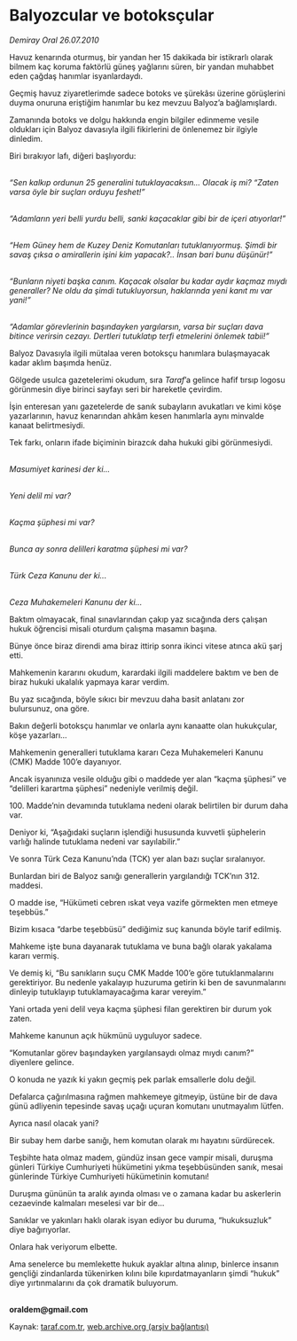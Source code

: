# Balyozcular ve botoksçular

*Demiray Oral 26.07.2010*

<div class="yazi"><p>Havuz kenarında oturmuş, bir yandan her 15 dakikada bir istikrarlı olarak bilmem kaç koruma faktörlü güneş yağlarını süren, bir yandan muhabbet eden çağdaş hanımlar isyanlardaydı.</p>
<p>Geçmiş havuz ziyaretlerimde sadece botoks ve şürekâsı üzerine görüşlerini duyma onuruna eriştiğim hanımlar bu kez mevzuu Balyoz’a bağlamışlardı.</p>
<p>Zamanında botoks ve dolgu hakkında engin bilgiler edinmeme vesile oldukları için Balyoz davasıyla ilgili fikirlerini de önlenemez bir ilgiyle dinledim.</p>
<p>Biri bırakıyor lafı, diğeri başlıyordu:</p>
<p><i><br/>“Sen kalkıp ordunun 25 generalini tutuklayacaksın... Olacak iş mi? “Zaten varsa öyle bir suçları orduyu feshet!”</i></p>
<p><i><br/>“Adamların yeri belli yurdu belli, sanki kaçacaklar gibi bir de içeri atıyorlar!”</i></p>
<p><i><br/>“Hem Güney hem de Kuzey Deniz Komutanları tutuklanıyormuş. Şimdi bir savaş çıksa o amirallerin işini kim yapacak?.. İnsan bari bunu düşünür!”</i></p>
<p><i><br/>“Bunların niyeti başka canım. Kaçacak olsalar bu kadar aydır kaçmaz mıydı generaller? Ne oldu da şimdi tutukluyorsun, haklarında yeni kanıt mı var yani!”</i></p>
<p><i><br/>“Adamlar görevlerinin başındayken yargılarsın, varsa bir suçları dava bitince verirsin cezayı. Dertleri tutuklatıp terfi etmelerini önlemek tabii!”</i></p>
<p>Balyoz Davasıyla ilgili mütalaa veren botoksçu hanımlara bulaşmayacak kadar aklım başımda henüz.</p>
<p>Gölgede usulca gazetelerimi okudum, sıra <i>Taraf</i>’a gelince hafif tırsıp logosu görünmesin diye birinci sayfayı seri bir hareketle çevirdim.</p>
<p>İşin enteresan yanı gazetelerde de sanık subayların avukatları ve kimi köşe yazarlarının, havuz kenarından ahkâm kesen hanımlarla aynı minvalde kanaat belirtmesiydi. </p>
<p>Tek farkı, onların ifade biçiminin birazcık daha hukuki gibi görünmesiydi.</p>
<p><i><br/>Masumiyet karinesi der ki...</i></p>
<p><i><br/>Yeni delil mi var?</i></p>
<p><i><br/>Kaçma şüphesi mi var?</i></p>
<p><i><br/>Bunca ay sonra delilleri karatma şüphesi mi var?</i></p>
<p><i><br/>Türk Ceza Kanunu der ki...</i></p>
<p><i><br/>Ceza Muhakemeleri Kanunu der ki...</i></p>
<p>Baktım olmayacak, final sınavlarından çakıp yaz sıcağında ders çalışan hukuk öğrencisi misali oturdum çalışma masamın başına.</p>
<p>Bünye önce biraz direndi ama biraz ittirip sonra ikinci vitese atınca akü şarj etti.</p>
<p>Mahkemenin kararını okudum, karardaki ilgili maddelere baktım ve ben de biraz hukuki ukalalık yapmaya karar verdim.</p>
<p>Bu yaz sıcağında, böyle sıkıcı bir mevzuu daha basit anlatanı zor bulursunuz, ona göre.</p>
<p>Bakın değerli botoksçu hanımlar ve onlarla aynı kanaatte olan hukukçular, köşe yazarları...</p>
<p>Mahkemenin generalleri tutuklama kararı Ceza Muhakemeleri Kanunu (CMK) Madde 100’e dayanıyor.</p>
<p>Ancak isyanınıza vesile olduğu gibi o maddede yer alan “kaçma şüphesi” ve “delilleri karartma şüphesi” nedeniyle verilmiş değil.</p>
<p>100. Madde’nin devamında tutuklama nedeni olarak belirtilen bir durum daha var.</p>
<p>Deniyor ki, “Aşağıdaki suçların işlendiği hususunda kuvvetli şüphelerin varlığı halinde tutuklama nedeni var sayılabilir.”</p>
<p>Ve sonra Türk Ceza Kanunu’nda (TCK) yer alan bazı suçlar sıralanıyor.</p>
<p>Bunlardan biri de Balyoz sanığı generallerin yargılandığı TCK’nın 312. maddesi.</p>
<p>O madde ise, “Hükümeti cebren ıskat veya vazife görmekten men etmeye teşebbüs.”</p>
<p>Bizim kısaca “darbe teşebbüsü” dediğimiz suç kanunda böyle tarif edilmiş.</p>
<p>Mahkeme işte buna dayanarak tutuklama ve buna bağlı olarak yakalama kararı vermiş.</p>
<p>Ve demiş ki, “Bu sanıkların suçu CMK Madde 100’e göre tutuklanmalarını gerektiriyor. Bu nedenle yakalayıp huzuruma getirin ki ben de savunmalarını dinleyip tutuklayıp tutuklamayacağıma karar vereyim.”</p>
<p>Yani ortada yeni delil veya kaçma şüphesi filan gerektiren bir durum yok zaten.</p>
<p>Mahkeme kanunun açık hükmünü uyguluyor sadece.</p>
<p>“Komutanlar görev başındayken yargılansaydı olmaz mıydı canım?” diyenlere gelince.</p>
<p>O konuda ne yazık ki yakın geçmiş pek parlak emsallerle dolu değil.</p>
<p>Defalarca çağırılmasına rağmen mahkemeye gitmeyip, üstüne bir de dava günü adliyenin tepesinde savaş uçağı uçuran komutanı unutmayalım lütfen.</p>
<p>Ayrıca nasıl olacak yani?</p>
<p>Bir subay hem darbe sanığı, hem komutan olarak mı hayatını sürdürecek.</p>
<p>Teşbihte hata olmaz madem, gündüz insan gece vampir misali, duruşma günleri Türkiye Cumhuriyeti hükümetini yıkma teşebbüsünden sanık, mesai günlerinde Türkiye Cumhuriyeti hükümetinin komutanı!</p>
<p>Duruşma gününün ta aralık ayında olması ve o zamana kadar bu askerlerin cezaevinde kalmaları meselesi var bir de...</p>
<p>Sanıklar ve yakınları haklı olarak isyan ediyor bu duruma, “hukuksuzluk” diye bağırıyorlar.</p>
<p>Onlara hak veriyorum elbette.</p>
<p>Ama senelerce bu memlekette hukuk ayaklar altına alınıp, binlerce insanın gençliği zindanlarda tükenirken kılını bile kıpırdatmayanların şimdi “hukuk” diye yırtınmalarını da çok dramatik buluyorum. </p>
<p><b><br/>oraldem@gmail.com</b></p></div>

Kaynak: [taraf.com.tr](http://www.taraf.com.tr:80/demiray-oral/makale-balyozcular-ve-botokscular.htm), [web.archive.org (arşiv bağlantısı)](http://web.archive.org/web/20100729030452/http://www.taraf.com.tr:80/demiray-oral/makale-balyozcular-ve-botokscular.htm)
